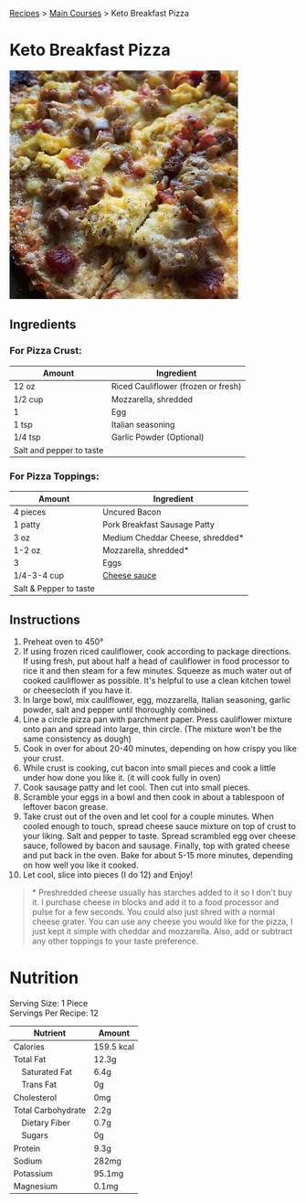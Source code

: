 [Recipes](..) > [Main Courses](.) > Keto Breakfast Pizza

# Keto Breakfast Pizza
![Keto Breakfast Pizza](https://github.com/jbh/recipes/raw/master/images/breakfastpizza.jpg)

## Ingredients

### For Pizza Crust:

| Amount        | Ingredient                                          |
|---------------|-----------------------------------------------------|
|   12 oz       | Riced Cauliflower (frozen or fresh)                 |
|   1/2 cup     | Mozzarella, shredded                                |
|   1           | Egg                                                 |
|   1 tsp       | Italian seasoning                                   |
|  1/4 tsp      | Garlic Powder (Optional)                            |
|  Salt and pepper to taste                                           |

### For Pizza Toppings:

| Amount        | Ingredient                                          |
|---------------|-----------------------------------------------------|
| 4 pieces      | Uncured Bacon                                       |
| 1 patty       | Pork Breakfast Sausage Patty                        |
| 3 oz          | Medium Cheddar Cheese, shredded*                    |
| 1-2 oz        | Mozzarella, shredded*                               |
| 3             | Eggs                                                |
| 1/4-3-4 cup   | [Cheese sauce](https://cmtketo.com/recipes/sides/cheese-sauce/)|
| Salt & Pepper to taste                                              |

## Instructions

1. Preheat oven to 450&deg;
2. If using frozen riced cauliflower, cook according to package directions.
If using fresh, put about half a head of cauliflower in food processor to rice
it and then steam for a few minutes.  Squeeze as much water out of cooked
cauliflower as possible.  It's helpful to use a clean kitchen towel or
cheesecloth if you have it.  
3. In large bowl, mix cauliflower, egg, mozzarella, Italian seasoning, garlic
powder, salt and pepper until thoroughly combined.
4. Line a circle pizza pan with parchment paper.  Press cauliflower mixture
onto pan and spread into large, thin circle.  (The mixture won't be the same
consistency as dough)
5. Cook in over for about 20-40 minutes, depending on how crispy you like your
crust.
6. While crust is cooking, cut bacon into small pieces and cook a little under
how done you like it. (it will cook fully in oven)
7. Cook sausage patty and let cool.  Then cut into small pieces.
8. Scramble your eggs in a bowl and then cook in about a tablespoon of leftover
bacon grease.
9. Take crust out of the oven and let cool for a couple minutes.  When cooled
enough to touch, spread cheese sauce mixture on top of crust to your liking.
Salt and pepper to taste.  Spread scrambled egg over cheese sauce, followed by
bacon and sausage.  Finally, top with grated cheese and put back in the oven.
Bake for about 5-15 more minutes, depending on how well you like it cooked.
10. Let cool, slice into pieces (I do 12) and Enjoy!

> &ast; Preshredded cheese usually has starches added to it so I don't buy it.
I purchase cheese in blocks and add it to a food processor and pulse for a few
seconds. You could also just shred with a normal cheese grater. You can use any
cheese you would like for the pizza, I just kept it simple with cheddar and
mozzarella. Also, add or subtract any other toppings to your taste preference.

# Nutrition

Serving Size: 1 Piece  
Servings Per Recipe: 12

| Nutrient            | Amount     |
|---------------------|------------|
| Calories            | 159.5 kcal |
| Total Fat           | 12.3g      |
| &emsp;Saturated Fat | 6.4g       |
| &emsp;Trans Fat     | 0g         |
| Cholesterol         | 0mg        |
| Total Carbohydrate  | 2.2g       |
| &emsp;Dietary Fiber | 0.7g       |
| &emsp;Sugars        | 0g         |
| Protein             | 9.3g       |
| Sodium              | 282mg      |
| Potassium           | 95.1mg     |
| Magnesium           | 0.1mg      |

